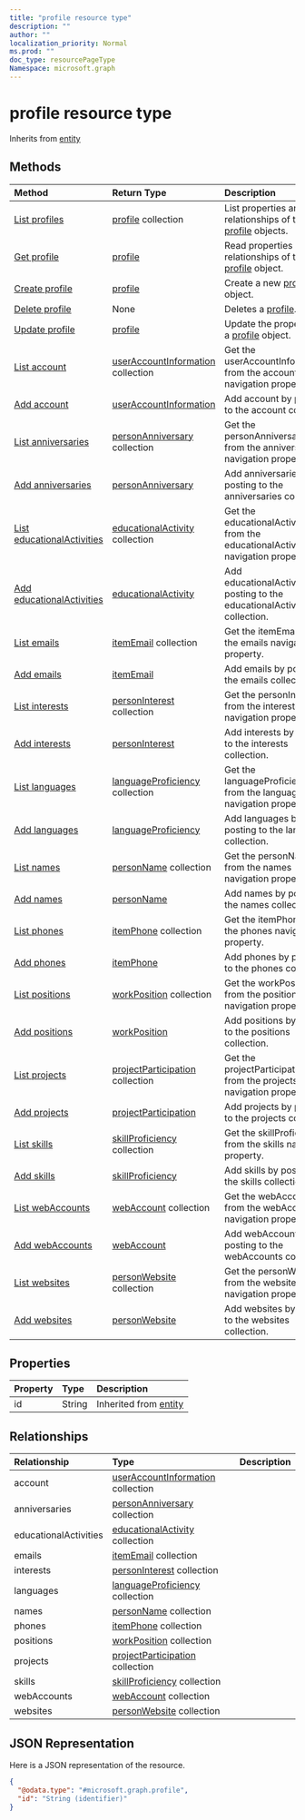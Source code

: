 ```yaml
---
title: "profile resource type"
description: ""
author: ""
localization_priority: Normal
ms.prod: ""
doc_type: resourcePageType
Namespace: microsoft.graph
---
```



# profile resource type




Inherits from [entity](../resources/entity.md)

## Methods
|Method|Return Type|Description|
|:---|:---|:---|
|[List profiles](../api/profile-list.md)|[profile](../resources/profile.md) collection|List properties and relationships of the [profile](../resources/profile.md) objects.|
|[Get profile](../api/profile-get.md)|[profile](../resources/profile.md)|Read properties and relationships of the [profile](../resources/profile.md) object.|
|[Create profile](../api/profile-create.md)|[profile](../resources/profile.md)|Create a new [profile](../resources/profile.md) object.|
|[Delete profile](../api/profile-delete.md)|None|Deletes a [profile](../resources/profile.md).|
|[Update profile](../api/profile-update.md)|[profile](../resources/profile.md)|Update the properties of a [profile](../resources/profile.md) object.|
|[List account](../api/profile-list-account.md)|[userAccountInformation](../resources/userAccountInformation.md) collection|Get the userAccountInformations from the account navigation property.|
|[Add account](../api/profile-post-account.md)|[userAccountInformation](../resources/userAccountInformation.md)|Add account by posting to the account collection.|
|[List anniversaries](../api/profile-list-anniversaries.md)|[personAnniversary](../resources/personAnniversary.md) collection|Get the personAnniversaries from the anniversaries navigation property.|
|[Add anniversaries](../api/profile-post-anniversaries.md)|[personAnniversary](../resources/personAnniversary.md)|Add anniversaries by posting to the anniversaries collection.|
|[List educationalActivities](../api/profile-list-educationalactivities.md)|[educationalActivity](../resources/educationalActivity.md) collection|Get the educationalActivities from the educationalActivities navigation property.|
|[Add educationalActivities](../api/profile-post-educationalactivities.md)|[educationalActivity](../resources/educationalActivity.md)|Add educationalActivities by posting to the educationalActivities collection.|
|[List emails](../api/profile-list-emails.md)|[itemEmail](../resources/itemEmail.md) collection|Get the itemEmails from the emails navigation property.|
|[Add emails](../api/profile-post-emails.md)|[itemEmail](../resources/itemEmail.md)|Add emails by posting to the emails collection.|
|[List interests](../api/profile-list-interests.md)|[personInterest](../resources/personInterest.md) collection|Get the personInterests from the interests navigation property.|
|[Add interests](../api/profile-post-interests.md)|[personInterest](../resources/personInterest.md)|Add interests by posting to the interests collection.|
|[List languages](../api/profile-list-languages.md)|[languageProficiency](../resources/languageProficiency.md) collection|Get the languageProficiencies from the languages navigation property.|
|[Add languages](../api/profile-post-languages.md)|[languageProficiency](../resources/languageProficiency.md)|Add languages by posting to the languages collection.|
|[List names](../api/profile-list-names.md)|[personName](../resources/personName.md) collection|Get the personNames from the names navigation property.|
|[Add names](../api/profile-post-names.md)|[personName](../resources/personName.md)|Add names by posting to the names collection.|
|[List phones](../api/profile-list-phones.md)|[itemPhone](../resources/itemPhone.md) collection|Get the itemPhones from the phones navigation property.|
|[Add phones](../api/profile-post-phones.md)|[itemPhone](../resources/itemPhone.md)|Add phones by posting to the phones collection.|
|[List positions](../api/profile-list-positions.md)|[workPosition](../resources/workPosition.md) collection|Get the workPositions from the positions navigation property.|
|[Add positions](../api/profile-post-positions.md)|[workPosition](../resources/workPosition.md)|Add positions by posting to the positions collection.|
|[List projects](../api/profile-list-projects.md)|[projectParticipation](../resources/projectParticipation.md) collection|Get the projectParticipations from the projects navigation property.|
|[Add projects](../api/profile-post-projects.md)|[projectParticipation](../resources/projectParticipation.md)|Add projects by posting to the projects collection.|
|[List skills](../api/profile-list-skills.md)|[skillProficiency](../resources/skillProficiency.md) collection|Get the skillProficiencies from the skills navigation property.|
|[Add skills](../api/profile-post-skills.md)|[skillProficiency](../resources/skillProficiency.md)|Add skills by posting to the skills collection.|
|[List webAccounts](../api/profile-list-webaccounts.md)|[webAccount](../resources/webAccount.md) collection|Get the webAccounts from the webAccounts navigation property.|
|[Add webAccounts](../api/profile-post-webaccounts.md)|[webAccount](../resources/webAccount.md)|Add webAccounts by posting to the webAccounts collection.|
|[List websites](../api/profile-list-websites.md)|[personWebsite](../resources/personWebsite.md) collection|Get the personWebsites from the websites navigation property.|
|[Add websites](../api/profile-post-websites.md)|[personWebsite](../resources/personWebsite.md)|Add websites by posting to the websites collection.|

## Properties
|Property|Type|Description|
|:---|:---|:---|
|id|String| Inherited from [entity](../resources/entity.md)|

## Relationships
|Relationship|Type|Description|
|:---|:---|:---|
|account|[userAccountInformation](../resources/userAccountInformation.md) collection||
|anniversaries|[personAnniversary](../resources/personAnniversary.md) collection||
|educationalActivities|[educationalActivity](../resources/educationalActivity.md) collection||
|emails|[itemEmail](../resources/itemEmail.md) collection||
|interests|[personInterest](../resources/personInterest.md) collection||
|languages|[languageProficiency](../resources/languageProficiency.md) collection||
|names|[personName](../resources/personName.md) collection||
|phones|[itemPhone](../resources/itemPhone.md) collection||
|positions|[workPosition](../resources/workPosition.md) collection||
|projects|[projectParticipation](../resources/projectParticipation.md) collection||
|skills|[skillProficiency](../resources/skillProficiency.md) collection||
|webAccounts|[webAccount](../resources/webAccount.md) collection||
|websites|[personWebsite](../resources/personWebsite.md) collection||

## JSON Representation
Here is a JSON representation of the resource.
<!-- {
  "blockType": "resource",
  "keyProperty": "id",
  "@odata.type": "microsoft.graph.profile",
  "baseType": "microsoft.graph.entity",
  "openType": false
}
-->
``` json
{
  "@odata.type": "#microsoft.graph.profile",
  "id": "String (identifier)"
}
```


